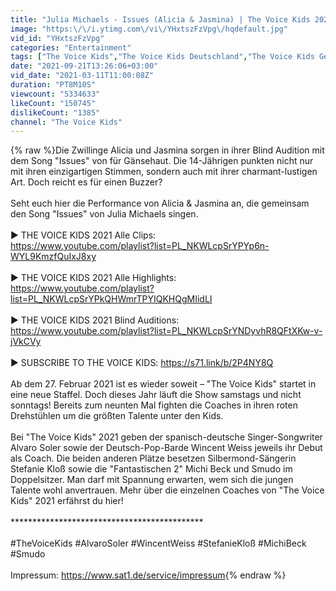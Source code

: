 ```yaml
---
title: "Julia Michaels - Issues (Alicia & Jasmina) | The Voice Kids 2021 | Blind Auditions"
image: "https:\/\/i.ytimg.com\/vi\/YHxtszFzVpg\/hqdefault.jpg"
vid_id: "YHxtszFzVpg"
categories: "Entertainment"
tags: ["The Voice Kids","The Voice Kids Deutschland","The Voice Kids Germany"]
date: "2021-09-21T13:26:06+03:00"
vid_date: "2021-03-11T11:00:08Z"
duration: "PT8M10S"
viewcount: "5334633"
likeCount: "150745"
dislikeCount: "1385"
channel: "The Voice Kids"
---
```

{% raw %}Die Zwillinge Alicia und Jasmina sorgen in ihrer Blind Audition mit dem Song &quot;Issues&quot; von  für Gänsehaut. Die 14-Jährigen punkten nicht nur mit ihren einzigartigen Stimmen, sondern auch mit ihrer charmant-lustigen Art. Doch reicht es für einen Buzzer? <br /><br />Seht euch hier die Performance von Alicia &amp; Jasmina an, die gemeinsam den Song &quot;Issues&quot; von Julia Michaels singen.<br /><br />► THE VOICE KIDS 2021 Alle Clips: <br /><a rel="nofollow" target="blank" href="https://www.youtube.com/playlist?list=PL_NKWLcpSrYPYp6n-WYL9KmzfQuIxJ8xy">https://www.youtube.com/playlist?list=PL_NKWLcpSrYPYp6n-WYL9KmzfQuIxJ8xy</a><br /><br />► THE VOICE KIDS 2021 Alle Highlights: <br /><a rel="nofollow" target="blank" href="https://www.youtube.com/playlist?list=PL_NKWLcpSrYPkQHWmrTPYIQKHQgMIidLI">https://www.youtube.com/playlist?list=PL_NKWLcpSrYPkQHWmrTPYIQKHQgMIidLI</a><br /><br />► THE VOICE KIDS 2021 Blind Auditions:<br /><a rel="nofollow" target="blank" href="https://www.youtube.com/playlist?list=PL_NKWLcpSrYNDyvhR8QFtXKw-v-jVkCVy">https://www.youtube.com/playlist?list=PL_NKWLcpSrYNDyvhR8QFtXKw-v-jVkCVy</a><br /><br />► SUBSCRIBE TO THE VOICE KIDS: <a rel="nofollow" target="blank" href="https://s71.link/b/2P4NY8Q">https://s71.link/b/2P4NY8Q</a> <br /><br />Ab dem 27. Februar 2021 ist es wieder soweit – &quot;The Voice Kids&quot; startet in eine neue Staffel. Doch dieses Jahr läuft die Show samstags und nicht sonntags! Bereits zum neunten Mal fighten die Coaches in ihren roten Drehstühlen um die größten Talente unter den Kids. <br /><br />Bei &quot;The Voice Kids&quot; 2021 geben der spanisch-deutsche Singer-Songwriter Alvaro Soler sowie der Deutsch-Pop-Barde Wincent Weiss jeweils ihr Debut als Coach. Die beiden anderen Plätze besetzen Silbermond-Sängerin Stefanie Kloß sowie die &quot;Fantastischen 2&quot; Michi Beck und Smudo im Doppelsitzer. Man darf mit Spannung erwarten, wem sich die jungen Talente wohl anvertrauen. Mehr über die einzelnen Coaches von &quot;The Voice Kids&quot; 2021 erfährst du hier!<br /><br />********************************************<br /><br />#TheVoiceKids #AlvaroSoler #WincentWeiss #StefanieKloß #MichiBeck #Smudo<br /><br />Impressum: <a rel="nofollow" target="blank" href="https://www.sat1.de/service/impressum">https://www.sat1.de/service/impressum</a>{% endraw %}
